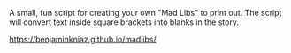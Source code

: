 A small, fun script for creating your own "Mad Libs" to print out. The script will convert text inside square brackets into blanks in the story.

https://benjaminkniaz.github.io/madlibs/
